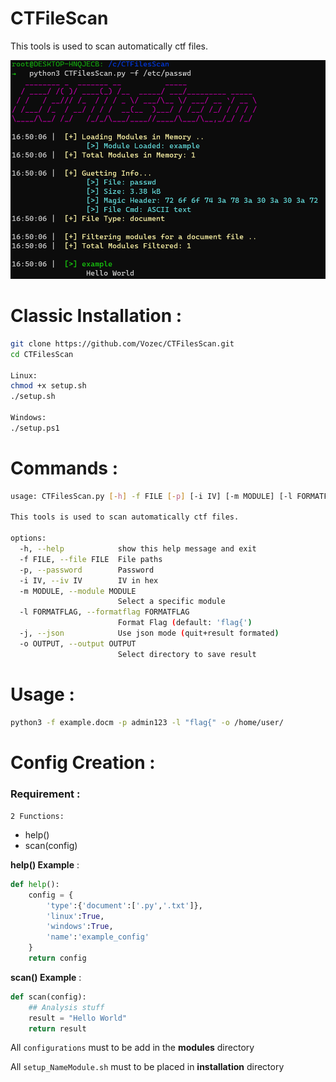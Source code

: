 # CTFileScan
This tools is used to scan automatically ctf files.

![Alt text](./github/example.png)

# Classic Installation :

```bash
git clone https://github.com/Vozec/CTFilesScan.git
cd CTFilesScan

Linux:
chmod +x setup.sh
./setup.sh

Windows:
./setup.ps1

```

# Commands :

```bash
usage: CTFilesScan.py [-h] -f FILE [-p] [-i IV] [-m MODULE] [-l FORMATFLAG] [-j] [-o OUTPUT]

This tools is used to scan automatically ctf files.

options:
  -h, --help            show this help message and exit
  -f FILE, --file FILE  File paths
  -p, --password        Password
  -i IV, --iv IV        IV in hex
  -m MODULE, --module MODULE
                        Select a specific module
  -l FORMATFLAG, --formatflag FORMATFLAG
                        Format Flag (default: 'flag{')
  -j, --json            Use json mode (quit+result formated)
  -o OUTPUT, --output OUTPUT
                        Select directory to save result
```

# Usage :
```bash
python3 -f example.docm -p admin123 -l "flag{" -o /home/user/
```

# Config Creation : 

### Requirement :

``2 Functions:``
- help()
- scan(config)

**help() Example** :
```python
def help():
	config = {
		'type':{'document':['.py','.txt']},
		'linux':True,
		'windows':True,
		'name':'example_config'
	}
	return config
```

**scan() Example** :
```python
def scan(config):
	## Analysis stuff
	result = "Hello World"
	return result
```

All ``configurations`` must to be add in the **modules** directory

All ``setup_NameModule.sh`` must to be placed in **installation** directory
